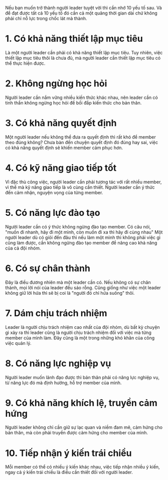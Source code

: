 Nếu bạn muốn trở thành người leader tuyệt vời  thì cần nhớ 10 yếu tố sau.
Và để đạt được tất cả 10 yếu tố đó cần cả một quãng thời gian dài chứ không phải chỉ nỗ lực trong chốc lát mà thành.
# 1. Có khả năng thiết lập mục tiêu
Là một người leader cần phải có khả năng thiết lập mục tiêu.
Tuy nhiên, việc thiết lập mục tiêu thôi là chưa đủ, mà người leader cần thiết lập mục tiêu có thể thực hiện được.

# 2. Không ngừng học hỏi
Người leader cần nắm vững nhiều kiến thức khác nhau, nên leader cần có tinh thần không ngừng học hỏi để bồi đắp kiến thức cho bản thân.

# 3. Có khả năng quyết định
Một người leader nếu không thể đưa ra quyết định thì rất khó để member theo đúng không?
Chưa bàn đến chuyện quyết định đó đúng hay sai, việc có khả năng quyết định sẽ khiến member cảm phục hơn.

# 4. Có kỹ năng giao tiếp tốt
Vì đặc thù công việc, người leader cần phải tương tác với rất nhiều member, vì thế mà kỹ năng giao tiếp là vô cùng cần thiết.
Người leader cần ý thức đến cảm nhận, nguyện vọng của từng member.

# 5. Có năng lực đào tạo
Người leader cần có ý thức không ngừng đào tạo member.
Có câu nói, "muốn đi nhanh, hãy đi một mình, còn muốn đi xa thì hãy đi cùng nhau"
Một người leader dù có giỏi đến đâu thì nếu làm một mình thì không phải việc gì cũng làm được, cần không ngừng đào tạo member để nâng cao khả năng của cả đội nhóm.
# 6. Có sự chân thành
Đây là điều đương nhiên mà một leader cần có.
Nếu không có sự chân thành, mọi lời nói của leader đều sáo rỗng.
Cũng giống như việc một leader không giữ lời hứa thì sẽ bị coi là "người đó chỉ hứa suông" thôi.

# 7. Dám chịu trách nhiệm
Leader là người chịu trách nhiệm cao nhất của đội nhóm, dù bất kỳ chuyện gì xảy ra thì leader cũng là người chịu trách nhiệm đối với việc mà từng member của mình làm.
Đây cũng là một trong những khó khăn của công việc quản lý.
# 8. Có năng lực nghiệp vụ
Người leader muốn lãnh đạo được thì bản thân phải có năng lực nghiệp vụ, từ năng lực đó mà định hướng, hỗ trợ member của mình.

# 9. Có khả năng khích lệ, truyền cảm hứng
Người leader không chỉ cần giữ sự lạc quan và niềm đam mê, cảm hứng cho bản thân, mà còn phải truyền được cảm hứng cho member của mình.
# 10. Tiếp nhận ý kiến trái chiều
Mỗi member có thể có nhiều ý kiến khác nhau, việc tiếp nhận nhiều ý kiến, ngay cả ý kiến trái chiều là điều cần thiết đối với người leader.